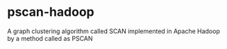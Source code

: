 # pscan-hadoop
A graph clustering algorithm called SCAN implemented in Apache Hadoop by a method called as PSCAN
